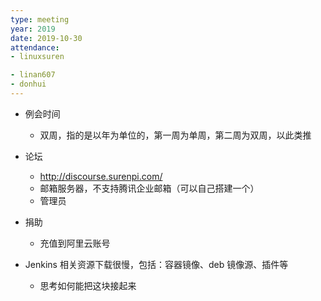 ```yaml
---
type: meeting
year: 2019
date: 2019-10-30
attendance:
- linuxsuren

- linan607
- donhui
---
```


* 例会时间
    * 双周，指的是以年为单位的，第一周为单周，第二周为双周，以此类推
* 论坛
    * http://discourse.surenpi.com/
    * 邮箱服务器，不支持腾讯企业邮箱（可以自己搭建一个）
    * 管理员
* 捐助
    * 充值到阿里云账号

* Jenkins 相关资源下载很慢，包括：容器镜像、deb 镜像源、插件等
    * 思考如何能把这块接起来